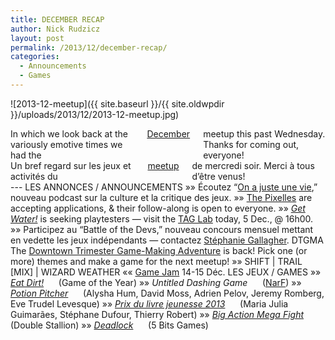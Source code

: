 ```yaml
---
title: DECEMBER RECAP
author: Nick Rudzicz
layout: post
permalink: /2013/12/december-recap/
categories:
  - Announcements
  - Games
---
```

![2013-12-meetup]({{ site.baseurl }}/{{ site.oldwpdir }}/uploads/2013/12/2013-12-meetup.jpg)

<div class="large-6 columns ">
In which we look back at the variously emotive times we had the <a href="{{ site.baseurl }}/2013/11/meetup-4-dec/">December</a> meetup this past Wednesday.
Thanks for coming out, everyone!
</div><div class="large-6 columns ">
Un bref regard sur les jeux et activit&eacute;s du <a href="{{ site.baseurl }}/2013/11/meetup-4-dec/">meetup</a> de mercredi soir.
Merci &agrave; tous d&#8217;&ecirc;tre venus!
 &nbsp;
</div>
---
LES ANNONCES / ANNOUNCEMENTS
 &raquo;&raquo; &Eacute;coutez &#8220;<a href="http://www.onajusteunevie.ca/p/podcasts.html">On a juste une vie</a>,&#8221; nouveau podcast sur la culture et la critique des jeux.
 &raquo;&raquo; <a href="http://pixelles.ca/">The Pixelles</a> are accepting applications, &#038; their follow-along is open to everyone.
 &raquo;&raquo; <em><a href="">Get Water!</a></em> is seeking playtesters &#8212; visit the <a href="http://tag.hexagram.ca/contact-tag/">TAG Lab</a> today, 5 Dec., @ 16h00.
 &raquo;&raquo; Participez au &#8220;Battle of the Devs,&#8221; nouveau concours mensuel mettant en vedette les jeux ind&eacute;pendants &#8212; contactez <a href="mailto:stephaniegallagher23@gmail.com">St&eacute;phanie Gallagher</a>.
DTGMA
 The <a href="http://oldforum.mrgs.ca/index.php/topic,134.0.html">Downtown Trimester Game-Making Adventure</a> is back!
 Pick one (or more) themes and make a game for the next meetup!
 &raquo;&raquo; SHIFT | TRAIL [MIX] | WIZARD WEATHER &laquo;&laquo;
 <a href="https://www.facebook.com/events/687610694602978/">Game Jam</a> 14-15 D&eacute;c.
LES JEUX / GAMES
 &raquo;&raquo; <em><a href="http://www.thegoty.com/eat-dirt">Eat Dirt!</a></em>
 &nbsp;&nbsp;&nbsp;&nbsp; (Game of the Year)
 &raquo;&raquo; <em>Untitled Dashing Game</em>
 &nbsp;&nbsp;&nbsp;&nbsp; (<a href="http://blogue.narf.ca/">NarF</a>)
 &raquo;&raquo; <em><a href="http://inner-maze.fr/Games/Potion_Pitcher/">Potion Pitcher</a></em>
 &nbsp;&nbsp;&nbsp;&nbsp; (Alysha Hum, David Moss, Adrien Pelov, Jeremy Romberg, Eve Trudel Levesque)
 &raquo;&raquo; <em><a href="http://arene.bibliomontreal.com/le-jeu-du-prix-du-livre-jeunesse-2013">Prix du livre jeunesse 2013</a></em>
 &nbsp;&nbsp;&nbsp;&nbsp; (Maria Julia Guimar&atilde;es, St&eacute;phane Dufour, Thierry Robert)
 &raquo;&raquo; <em><a href="http://bigactionmegafight.com/">Big Action Mega Fight</a></em>
 &nbsp;&nbsp;&nbsp;&nbsp; (Double Stallion)
 &raquo;&raquo; <em><a href="http://www.deadlock-game.com/">Deadlock</a></em>
 &nbsp;&nbsp;&nbsp;&nbsp; (5 Bits Games)
 &nbsp;
 &nbsp;
